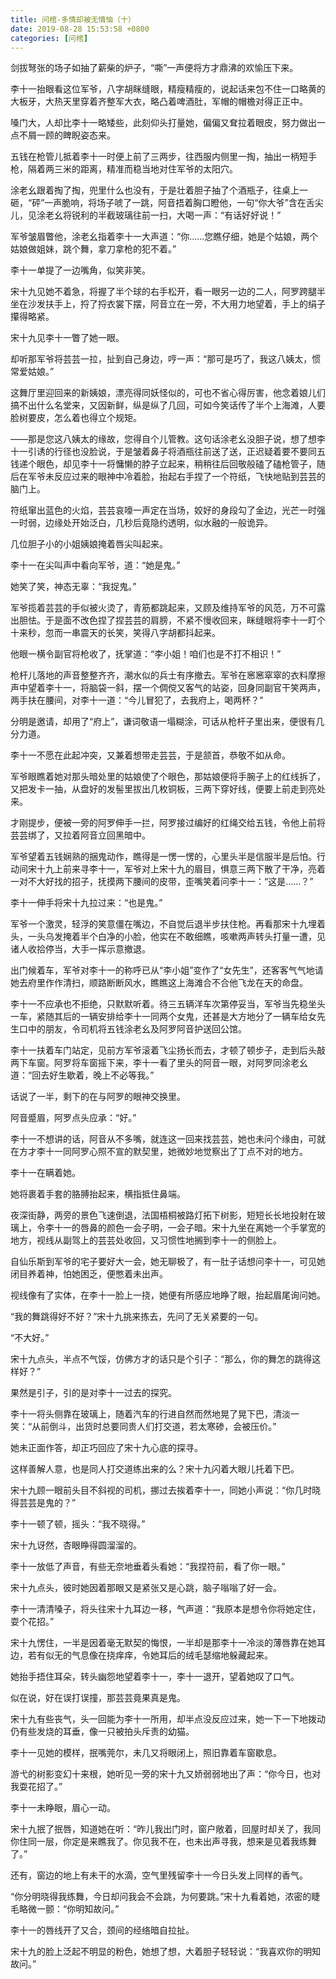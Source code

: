 ```yaml
---
title: 问棺-多情却被无情恼（十）
date: 2019-08-28 15:53:58 +0800
categories: [问棺]
---
```


剑拔弩张的场子如抽了薪柴的炉子，“嘶”一声便将方才鼎沸的欢愉压下来。

李十一抬眼看这位军爷，八字胡眯缝眼，精瘦精瘦的，说起话来包不住一口略黄的大板牙，大热天里穿着齐整军大衣，略凸着啤酒肚，军帽的帽檐对得正正中。

嗓门大，人却比李十一略矮些，此刻仰头打量她，偏偏又耷拉着眼皮，努力做出一点不屑一顾的睥睨姿态来。

五钱在枪管儿抵着李十一时便上前了三两步，往西服内侧里一掏，抽出一柄短手枪，隔着两三米的距离，精准而稳当地对住军爷的太阳穴。

涂老幺跟着掏了掏，兜里什么也没有，于是壮着胆子抽了个酒瓶子，往桌上一砸，“砰”一声脆响，将场子唬了一跳，阿音捂着胸口瞪他，一句“你大爷”含在舌尖儿，见涂老幺将锐利的半截玻璃往前一扫，大喝一声：“有话好好说！”

军爷皱眉瞥他，涂老幺指着李十一大声道：“你……您瞧仔细，她是个姑娘，两个姑娘做姐妹，跳个舞，拿刀拿枪的犯不着。”

李十一单提了一边嘴角，似笑非笑。

宋十九见她不着急，将握了半个球的右手松开，看一眼另一边的二人，阿罗跨腿半坐在沙发扶手上，捋了捋衣裳下摆，阿音立在一旁，不大用力地望着，手上的绢子攥得略紧。

宋十九见李十一瞥了她一眼。

却听那军爷将芸芸一拉，扯到自己身边，哼一声：“那可是巧了，我这八姨太，惯常爱姑娘。”

这舞厅里迎回来的新姨娘，漂亮得同妖怪似的，可也不省心得厉害，他念着娘儿们搞不出什么名堂来，又因新鲜，纵是纵了几回，可如今笑话传了半个上海滩，人要脸树要皮，怎么着也得立个规矩。

——那是您这八姨太的缘故，您得自个儿管教。这句话涂老幺没胆子说，想了想李十一引诱的行径也没脸说，于是皱着鼻子将酒瓶往前送了送，正迟疑着要不要同五钱递个眼色，却见李十一将慵懒的脖子立起来，稍稍往后回敬般磕了磕枪管子，随后在军爷未反应过来的眼神中冷着脸，抬起右手捏了一个符纸，飞快地贴到芸芸的脑门上。

符纸窜出蓝色的火焰，芸芸哀嚎一声定在当场，姣好的身段勾了金边，光芒一时强一时弱，边缘处开始泛白，几秒后竟隐约透明，似水融的一般诡异。

几位胆子小的小姐姨娘掩着唇尖叫起来。

李十一在尖叫声中看向军爷，道：“她是鬼。”

她笑了笑，神态无辜：“我捉鬼。”

军爷揽着芸芸的手似被火烫了，青筋都跳起来，又顾及维持军爷的风范，万不可露出胆怯。于是面不改色捏了捏芸芸的肩膀，不紧不慢收回来，眯缝眼将李十一盯个十来秒，忽而一串震天的长笑，笑得八字胡都抖起来。

他眼一横令副官将枪收了，抚掌道：“李小姐！咱们也是不打不相识！”

枪杆儿落地的声音整整齐齐，潮水似的兵士有序撤去。军爷在窸窸窣窣的衣料摩擦声中望着李十一，将脑袋一斜，摆一个倜傥又客气的站姿，回身同副官干笑两声，两手扶在腰间，对李十一道：“今儿冒犯了，去我府上，喝两杯？”

分明是邀请，却用了“府上”，谦词敬语一塌糊涂，可话从枪杆子里出来，便很有几分力道。

李十一不愿在此起冲突，又兼着想带走芸芸，于是颔首，恭敬不如从命。

军爷眼瞧着她对那头暗处里的姑娘使了个眼色，那姑娘便将手腕子上的红线拆了，又把发卡一抽，从盘好的发髻里拔出几枚铜板，三两下穿好线，便要上前走到亮处来。

才刚提步，便被一旁的阿罗伸手一拦，阿罗接过编好的红绳交给五钱，令他上前将芸芸绑了，又拉着阿音立回黑暗中。

军爷望着五钱娴熟的捆鬼动作，瞧得是一愣一愣的，心里头半是信服半是后怕。行动间宋十九上前来寻李十一，军爷对上宋十九的眉目，惧意三两下散了干净，亮着一对不大好找的招子，抚摸两下腰间的皮带，歪嘴笑着问李十一：“这是……？”

李十一伸手将宋十九拉过来：“也是鬼。”

军爷一个激灵，轻浮的笑意僵在嘴边，不自觉后退半步扶住枪。再看那宋十九埋着头，一头乌发掩着半个白净的小脸，他实在不敢细瞧，咳嗽两声转头打量一遭，见诸人收拾停当，大手一挥示意撤退。

出门候着车，军爷对李十一的称呼已从“李小姐”变作了“女先生”，还客客气气地请她去府里作作清扫，顺路断断风水，瞧瞧这上海滩合不合他飞龙在天的命盘。

李十一不应承也不拒绝，只默默听着。待三五辆洋车次第停妥当，军爷当先稳坐头一车，紧随其后的一辆安排给李十一同两个女鬼，还甚是大方地分了一辆车给女先生口中的朋友，令司机将五钱涂老幺及阿罗阿音护送回公馆。

李十一扶着车门站定，见前方军爷滚着飞尘扬长而去，才顿了顿步子，走到后头敲两下车窗。阿罗将车窗摇下来，李十一看了里头的阿音一眼，对阿罗同涂老幺道：“回去好生歇着，晚上不必等我。”

话说了一半，剩下的在与阿罗的眼神交换里。

阿音蹙眉，阿罗点头应承：“好。”

李十一不想讲的话，阿音从不多嘴，就连这一回来找芸芸，她也未问个缘由，可就在方才李十一同阿罗心照不宣的默契里，她微妙地觉察出了丁点不对的地方。

李十一在瞒着她。

她将裹着手套的胳膊抬起来，横指抵住鼻端。

夜深街静，两旁的景色飞速倒退，法国梧桐被路灯拓下树影，短短长长地投射在玻璃上，令李十一的唇鼻的颜色一会子明，一会子暗。宋十九坐在离她一个手掌宽的地方，视线从副驾上的芸芸处收回，又习惯性地搁到李十一的侧脸上。

自仙乐斯到军爷的宅子要好大一会，她无聊极了，有一肚子话想问李十一，可见她闭目养着神，怕她困乏，便憋着未出声。

视线像有了实体，在李十一脸上一挠，她便有所感应地睁了眼，抬起眉尾询问她。

“我的舞跳得好不好？”宋十九挑来拣去，先问了无关紧要的一句。

“不大好。”

宋十九点头，半点不气馁，仿佛方才的话只是个引子：“那么，你的舞怎的跳得这样好？”

果然是引子，引的是对李十一过去的探究。

李十一将头侧靠在玻璃上，随着汽车的行进自然而然地晃了晃下巴，清淡一笑：“从前倒斗，出货时总要同贵人们打交道，若太寒碜，会被压价。”

她未正面作答，却正巧回应了宋十九心底的探寻。

这样善解人意，也是同人打交道练出来的么？宋十九闪着大眼儿托着下巴。

宋十九顾一眼前头目不斜视的司机，挪过去挨着李十一，同她小声说：“你几时晓得芸芸是鬼的？”

李十一顿了顿，摇头：“我不晓得。”

宋十九讶然，杏眼睁得圆溜溜的。

李十一放低了声音，有些无奈地垂着头看她：“我捏符前，看了你一眼。”

宋十九点头，彼时她因着那眼又是紧张又是心跳，脑子嗡嗡了好一会。

李十一清清嗓子，将头往宋十九耳边一移，气声道：“我原本是想令你将她定住，耍个花招。”

宋十九愣住，一半是因着毫无默契的悔恨，一半却是那李十一冷淡的薄唇靠在她耳边，若有似无的气息像在挠痒痒，令她耳后的绒毛瑟缩地躲藏起来。

她抬手捂住耳朵，转头幽怨地望着李十一，李十一退开，望着她叹了口气。

似在说，好在误打误撞，那芸芸竟果真是鬼。

宋十九有些丧气，头一回能为李十一所用，却半点没反应过来，她一下一下地拨动仍有些发烧的耳垂，像一只被拍头斥责的幼猫。

李十一见她的模样，抿嘴莞尔，未几又将眼闭上，照旧靠着车窗歇息。

游弋的树影变幻十来根，她听见一旁的宋十九又娇弱弱地出了声：“你今日，也对我耍花招了。”

李十一未睁眼，眉心一动。

宋十九抿了抿唇，知道她在听：“昨儿我出门时，窗户敞着，回屋时却关了，我同你住同一层，你定是来瞧我了。你见我不在，也未出声寻我，想来是见着我练舞了。”

还有，窗边的地上有未干的水滴，空气里残留李十一今日头发上同样的香气。

“你分明晓得我练舞，今日却问我会不会跳，为何要跳。”宋十九看着她，浓密的睫毛略微一颤：“你明知故问。”

李十一的唇线开了又合，颈间的经络暗自拉扯。

宋十九的脸上泛起不明显的粉色，她想了想，大着胆子轻轻说：“我喜欢你的明知故问。”

